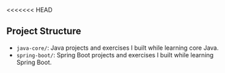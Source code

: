 <<<<<<< HEAD
## Project Structure

- `java-core/`: Java projects and exercises I built while learning core Java.
- `spring-boot/`: Spring Boot projects and exercises I built while learning Spring Boot.
